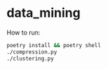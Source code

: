 # data_mining

How to run:<br/>
```sh
poetry install && poetry shell
./compression.py
./clustering.py
```
